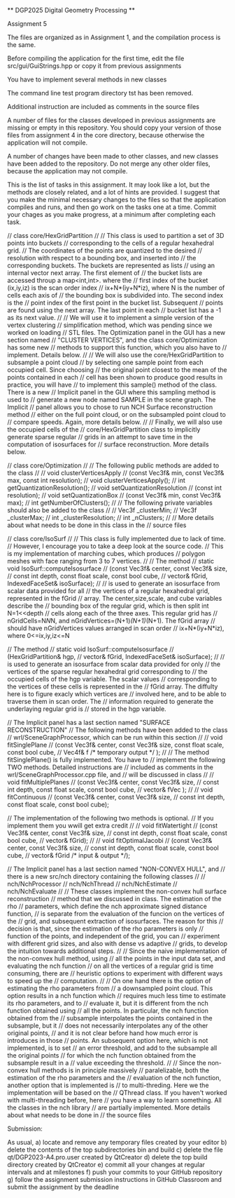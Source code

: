 ** DGP2025 Digital Geometry Processing **

Assignment 5

The files are organized as in Assignment 1, and the compilation
process is the same.

Before compiling the application for the first time, edit the file
src/gui/GuiStrings.hpp or copy it from previous assignments

You have to implement several methods in new classes

The command line test program directory tst has been removed.

Additional instruction are included as comments in the source files

A number of files for the classes developed in previous assignments
are missing or empty in this repository. You should copy your version
of those files from assignment 4 in the core directory, because
otherwise the application will not compile.

A number of changes have been made to other classes, and new classes
have been added to the repository. Do not merge any other older files,
because the application may not compile.

This is the list of tasks in this assignment. It may look like a lot,
but the methods are closely related, and a lot of hints are
provided. I suggest that you make the minimal necessary changes to the
files so that the application compiles and runs, and then go work on
the tasks one at a time. Commit your chages as you make progress, at a
minimum after completing each task.

// class core/HexGridPartition
//
// This class is used to partition a set of 3D points into buckets
// corresponding to the cells of a regular hexahedral grid.
// The coordinates of the points are quantized to the desired
// resolution with respect to a bounding box, and inserted into
// the corresponding buckets. The buckets are represented as lists
// using an internal vector<int> next array. The first element of
// the bucket lists are accessed throup a map<int,int>. where the
// first index of the bucket (ix,iy,iz) is the scan order index
// ix+N*(iy+N*iz), where N is the number of cells each axis of
// the bounding box is subdivided into. The second index is the
// point index of the first point in the bucket list. Subsequent
// points are found using the next array. The last point in each
// bucket list has a -1 as its next value.
//
// We will use it to implement a simple version of the vertex clustering
// simplification method, which was pending since we worked on loading
// STL files. The Optimization panel in the GUI has a new section named
// "CLUSTER VERTICES", and the class core/Optimization has some new
// methods to support this function, which you also have to
// implement. Details below.
//
// We will also use the core/HexGridPartition to subsample a point cloud
// by selecting one sample point from each occupied cell. Since choosing
// the original point closest to the mean of the points contained in each
// cell has been shown to produce good results in practice, you will have
// to implement this sample() method of the class. There is a new
// Implicit panel in the GUI where this sampling method is used to
// generate a new node named SAMPLE in the scene graph. The Implicit
// panel allows you to chose to run NCH Surface reconstruction method
// either on the full point cloud, or on the subsampled point cloud to
// compare speeds. Again, more details below.
//
// Finally, we will also use the occupied cells of the
// core/HexGridPartition class to implicitly generate sparse regular
// grids in an attempt to save time in the computation of isosurfaces for
// surface reconstruction. More details below.

// class core/Optimization
//
// The following public methods are added to the class
//
//  void clusterVerticesApply
//  (const Vec3f& min, const Vec3f& max, const int resolution);
//  void clusterVerticesApply();
//  int  getQuantizationResolution();
//  void setQuantizationResolution
//  (const int resolution);
//  void setQuantizationBox
//  (const Vec3f& min, const Vec3f& max);
//  int getNumberOfClusters();
//
// The following private variables should also be added to the class
//
//  Vec3f           _clusterMin;
//  Vec3f           _clusterMax;
//  int             _clusterResolution;
//  int             _nClusters;
//
// More details about what needs to be done in this class in the
// source files

// class core/IsoSurf
//
// This class is fully implemented due to lack of time.
// However, I encourage you to take a deep look at the source code.
// This is my implementation of marching cubes, which produces
// polygon meshes with face ranging from 3 to 7 vertices.
// 
// The method
//   static void IsoSurf::computeIsosurface
//   (const Vec3f& center, const Vec3f& size,
//    const int depth, const float scale, const bool cube,
//    vector<float>& fGrid, IndexedFaceSet& isoSurface);
//
// is used to generate an isosurface from scalar data provided for all
// the vertices of a regular hexahedral grid, represented in the fGrid
// array.  The center,size,scale, and cube variables describe the
// bounding box of the regular grid, which is then split int N=1<<depth
// cells along each of the three axes. This regular grid has
// nGridCells=N*N*N, and nGridVertices=(N+1)*(N+1)*(N+1). The fGrid array
// should have nGridVertices values arranged in scan order
// ix+N*(iy+N*iz), where 0<=ix,iy,iz<=N

// The method
//   static void IsoSurf::computeIsosurface
//   (HexGridPartition& hgp,
//    vector<float>& fGrid, IndexedFaceSet& isoSurface);
//
// is used to generate an isosurface from scalar data provided for only
// the vertices of the sparse regular hexahedral grid corresponding to
// the occupied cells of the hgp variable. The scalar values
// corresponding to the vertices of these cells is represented in the
// fGrid array. The diffulty here is to figure exacly which vertices are
// involved here, and to be able to traverse them in scan order.  The
// information required to generate the underlaying regular grid is
// stored in the hgp variable.

// The Implicit panel has a last section named "SURFACE RECONSTRUCTION"
// The following methods have been added to the class
// wrl/SceneGraphProcessor, which can be run within this section
//
// void fitSinglePlane
// (const Vec3f& center, const Vec3f& size, const float scale, const bool cube,
//  Vec4f& f /* temporary output */ );
//
// The method fitSinglePlane() is fully implemented. You have to
// implement the following TWO methods. Detailed instructions are
// included as comments in the wrl/SceneGraphProcessor.cpp file, and
// will be discussed in class
//
// void fitMultiplePlanes
// (const Vec3f& center, const Vec3f& size,
//  const int depth, const float scale, const bool cube,
//  vector<float>& fVec );
//
// void fitContinuous
// (const Vec3f& center, const Vec3f& size,
//  const int depth, const float scale, const bool cube);

// The implementation of the following two methods is optional.
// If you implement them you wwill get extra credit
//
// void fitWatertight
// (const Vec3f& center, const Vec3f& size,
//  const int depth, const float scale, const bool cube,
//  vector<float>& fGrid);
//
// void fitOptimalJacobi
// (const Vec3f& center, const Vec3f& size,
//  const int depth, const float scale, const bool cube,
//  vector<float>& fGrid /* input & output */);
  
// The Implicit panel has a last section named "NON-CONVEX HULL", and
// there is a new src/nch directory containing the following classes
// 
// nch/NchProcessor
// nch/NchThread
// nch/NchEstimate
// nch/NchEvaluate
//
// These classes implement the non-convex hull surface reconstruction
// method that we discussed in class. The estimation of the rho
// parameters, which define the nch approximate signed distance function,
// is separate from the evaluation of the funcion on the vertices of the
// grid, and subsequent extraction of isosurfaces. The reason for this
// decision is that, since the estimation of the rho parameters is only
// function of the points, and independent of the grid, you can
// experiment with different grid sizes, and also with dense vs adaptive
// grids, to develop the intuition towards additional steps.
//
// Since the naive implementation of the non-convex hull method, using
// all the points in the input data set, and evaluating the nch function
// on all the vertices of a regular grid is time consuming, there are
// heuristic options to experiment with different ways to speed up the
// computation.
//
// On one hand there is the option of estimating the rho parameters from
// a downsampled point cloud. This option results in a nch function which
// requires much less time to estimate its rho parameters, and to
// evaluate it, but it is different from the nch function obtained using
// all the points. In particular, the nch function obtained from the
// subsample interpolates the points contained in the subsample, but it
// does not necessarily interpolates any of the other original points,
// and it is not clear before hand how much error is introduces in those
// points. An subsequent option here, which is not implemented, is to set
// an error threshold, and add to the subsample all the original points
// for which the nch function obtained from the subsample result in a
// value exceeding the threshold.
// 
// Since the non-convex hull methods is in principle massively
// paralelizable, both the estimation of the rho parameters and the
// evaluation of the nch function, another option that is implemented is
// to multi-threding. Here we the implementation will be based on the
// QThread class. If you haven't worked with multi-threading before, here
// you have a way to learn something. All the classes in the nch library
// are partially implemented. More details about what needs to be done in
// the source files

Submission:

  As usual,
  a) locate and remove any temporary files created by your editor
  b) delete the contents of the top subdirectories bin and build
  c) delete the file qt/DGP2023-A4.pro.user created by QtCreator
  d) delete the top build directory created by QtCreator
  e) commit all your changes at regular intervals and at milestones
  f) push your commits to your GitHub repository
  g) follow the assignment submission instructions in GitHub Classroom
     and submit the assignment by the deadline
